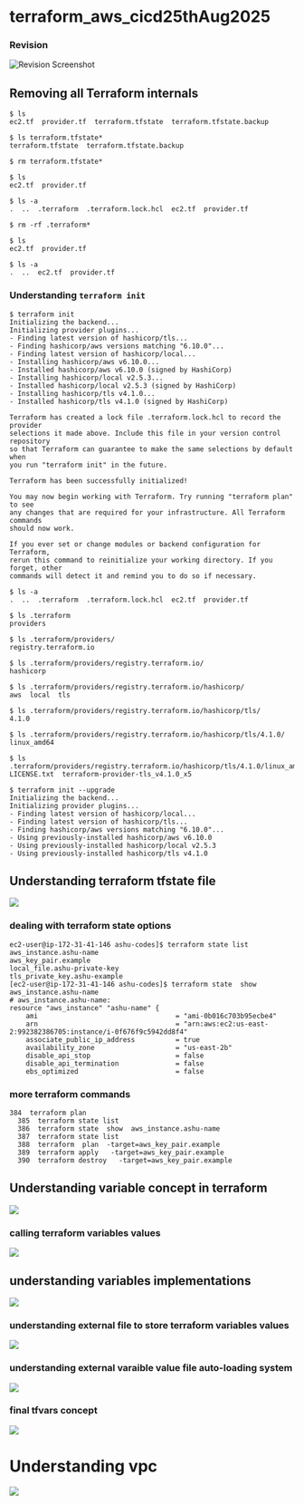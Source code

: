 # terraform_aws_cicd25thAug2025

### Revision

![Revision Screenshot](rev1.png)

## Removing all Terraform internals

```shell
$ ls
ec2.tf  provider.tf  terraform.tfstate  terraform.tfstate.backup

$ ls terraform.tfstate*
terraform.tfstate  terraform.tfstate.backup

$ rm terraform.tfstate*

$ ls
ec2.tf  provider.tf

$ ls -a
.  ..  .terraform  .terraform.lock.hcl  ec2.tf  provider.tf

$ rm -rf .terraform*

$ ls
ec2.tf  provider.tf

$ ls -a
.  ..  ec2.tf  provider.tf
```

### Understanding `terraform init`

```shell
$ terraform init
Initializing the backend...
Initializing provider plugins...
- Finding latest version of hashicorp/tls...
- Finding hashicorp/aws versions matching "6.10.0"...
- Finding latest version of hashicorp/local...
- Installing hashicorp/aws v6.10.0...
- Installed hashicorp/aws v6.10.0 (signed by HashiCorp)
- Installing hashicorp/local v2.5.3...
- Installed hashicorp/local v2.5.3 (signed by HashiCorp)
- Installing hashicorp/tls v4.1.0...
- Installed hashicorp/tls v4.1.0 (signed by HashiCorp)

Terraform has created a lock file .terraform.lock.hcl to record the provider
selections it made above. Include this file in your version control repository
so that Terraform can guarantee to make the same selections by default when
you run "terraform init" in the future.

Terraform has been successfully initialized!

You may now begin working with Terraform. Try running "terraform plan" to see
any changes that are required for your infrastructure. All Terraform commands
should now work.

If you ever set or change modules or backend configuration for Terraform,
rerun this command to reinitialize your working directory. If you forget, other
commands will detect it and remind you to do so if necessary.

$ ls -a
.  ..  .terraform  .terraform.lock.hcl  ec2.tf  provider.tf

$ ls .terraform
providers

$ ls .terraform/providers/
registry.terraform.io

$ ls .terraform/providers/registry.terraform.io/
hashicorp

$ ls .terraform/providers/registry.terraform.io/hashicorp/
aws  local  tls

$ ls .terraform/providers/registry.terraform.io/hashicorp/tls/
4.1.0

$ ls .terraform/providers/registry.terraform.io/hashicorp/tls/4.1.0/
linux_amd64

$ ls .terraform/providers/registry.terraform.io/hashicorp/tls/4.1.0/linux_amd64/
LICENSE.txt  terraform-provider-tls_v4.1.0_x5
```

```shell
$ terraform init --upgrade
Initializing the backend...
Initializing provider plugins...
- Finding latest version of hashicorp/local...
- Finding latest version of hashicorp/tls...
- Finding hashicorp/aws versions matching "6.10.0"...
- Using previously-installed hashicorp/aws v6.10.0
- Using previously-installed hashicorp/local v2.5.3
- Using previously-installed hashicorp/tls v4.1.0
```

## Understanding terraform tfstate file 

<img src="tfstate.png">

### dealing with terraform state options 

```
ec2-user@ip-172-31-41-146 ashu-codes]$ terraform state list
aws_instance.ashu-name
aws_key_pair.example
local_file.ashu-private-key
tls_private_key.ashu-example
[ec2-user@ip-172-31-41-146 ashu-codes]$ terraform state  show  aws_instance.ashu-name
# aws_instance.ashu-name:
resource "aws_instance" "ashu-name" {
    ami                                  = "ami-0b016c703b95ecbe4"
    arn                                  = "arn:aws:ec2:us-east-2:992382386705:instance/i-0f676f9c5942dd8f4"
    associate_public_ip_address          = true
    availability_zone                    = "us-east-2b"
    disable_api_stop                     = false
    disable_api_termination              = false
    ebs_optimized                        = false

```
### more terraform commands 

```
384  terraform plan 
  385  terraform state list
  386  terraform state  show  aws_instance.ashu-name
  387  terraform state list
  388  terraform  plan  -target=aws_key_pair.example
  389  terraform apply   -target=aws_key_pair.example
  390  terraform destroy   -target=aws_key_pair.example
```

## Understanding variable concept in terraform 

<img src="var.png">

### calling terraform variables values 

<img src="val1.png">

## understanding variables implementations 

<img src="val2.png">

### understanding external file to store terraform variables values 

<img src="val3.png">

### understanding external varaible value file auto-loading system 

<img src="val4.png">

### final tfvars concept 

<img src="val5.png">


# Understanding vpc 

<img src="vpc1.png">


